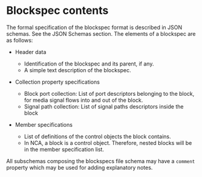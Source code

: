 # Blockspec contents

The formal specification of the blockspec format is described in JSON schemas. See the JSON Schemas section.
The elements of a blockspec are as follows:

* Header data
  * Identification of the blockspec and its parent, if any.
  * A simple text description of the blockspec.

* Collection property specifications
  * Block port collection: List of port descriptors belonging to the block, for media signal flows into and out of the block.
  * Signal path collection: List of signal paths descriptors inside the block

* Member specifications
  * List of definitions of the control objects the block contains.
  * In NCA, a block is a control object. Therefore, nested blocks will be in the member specification list.

All subschemas composing the blockspecs file schema may have a `comment` property which may be used for adding explanatory notes.
